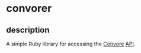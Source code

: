 convorer
========

description
-----------

A simple Ruby library for accessing the [Convore](https://convore.com/) [API](https://convore.com/api/). 
